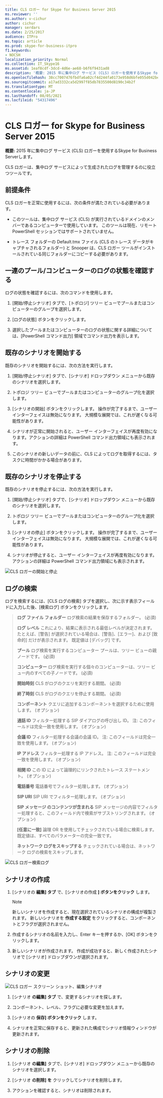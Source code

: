 ```yaml
---
title: CLS ロガー for Skype for Business Server 2015
ms.reviewer: ''
ms.author: v-cichur
author: cichur
manager: serdars
ms.date: 2/25/2017
audience: ITPro
ms.topic: article
ms.prod: skype-for-business-itpro
f1.keywords:
- NOCSH
localization_priority: Normal
ms.collection: IT_Skype16
ms.assetid: 1eaf8cdf-3dcd-4d6e-ae68-b6f6f9431ad8
description: '概要: 2015 年に集中ログ サービス (CLS) ロガーを使用するSkype for Business Serverします。'
ms.openlocfilehash: 38cc7007476fbdfa6a02cf4d244fa0173e958d6bfe055d042be8ba4cf2d049e4
ms.sourcegitcommit: a17ad3332ca5d2997f85db7835500d8190c34b2f
ms.translationtype: MT
ms.contentlocale: ja-JP
ms.lasthandoff: 08/05/2021
ms.locfileid: "54317496"
---
```

# <a name="cls-logger-for-skype-for-business-server-2015"></a>CLS ロガー for Skype for Business Server 2015
 
**概要:** 2015 年に集中ログ サービス (CLS) ロガーを使用するSkype for Business Serverします。
  
CLS ロガーは、集中ログ サービスによって生成されたログを管理するのに役立つツールです。
  
## <a name="prerequisites"></a>前提条件

CLS ロガーを正常に使用するには、次の条件が満たされている必要があります。
  
- このツールは、集中ログ サービス (CLS) が実行されているドメインのメンバーであるコンピューターで使用しています。 このツールは現在、リモート PowerShell セッションではサポートされていません。
    
- トレース フォルダーの Default.tmx ファイル (CLS のトレース データがキャプチャされるフォルダー) と Snooper は、CLS ロガー ツールがインストールされている同じフォルダーにコピーする必要があります。
    
## <a name="check-the-logging-status-of-a-set-of-poolscomputers"></a>一連のプール/コンピューターのログの状態を確認する

ログの状態を確認するには、次のコマンドを使用します。
  
1. [開始/停止シナリオ] タブで、[トポロジ] ツリー ビューでプールまたはコンピューターのグループを選択します。
    
2. [ログの状態] ボタンをクリックします。
    
3. 選択したプールまたはコンピューターのログの状態に関する詳細については、[PowerShell コマンド出力] 領域でコマンド出力を表示します。
    
## <a name="start-an-existing-scenario"></a>既存のシナリオを開始する

既存のシナリオを開始するには、次の方法を実行します。
  
1. [開始/停止シナリオ] タブで、[シナリオ] ドロップダウン メニューから既存のシナリオを選択します。
    
2. トポロジ ツリー ビューでプールまたはコンピューターのグループ化を選択します。
    
3. [シナリオの開始] ボタンをクリックします。 操作が完了するまで、ユーザー インターフェイスは無効になります。 大規模な展開では、これが遅くなる可能性があります。
    
4. シナリオが正常に開始されると、ユーザー インターフェイスが再度有効になります。アクションの詳細は PowerShell コマンド出力領域にも表示されます。
    
5. このシナリオの新しいデータの前に、CLS によってログを取得するには、タスクに時間がかかる場合があります。
    
## <a name="stop-an-existing-scenario"></a>既存のシナリオを停止する

既存のシナリオを停止するには、次の方法を実行します。
  
1. [開始/停止シナリオ] タブで、[シナリオ] ドロップダウン メニューから既存のシナリオを選択します。
    
2. トポロジ ツリー ビューでプールまたはコンピューターのグループ化を選択します。
    
3. [シナリオの停止] ボタンをクリックします。 操作が完了するまで、ユーザー インターフェイスは無効になります。 大規模な展開では、これが遅くなる可能性があります。
    
4. シナリオが停止すると、ユーザー インターフェイスが再度有効になります。アクションの詳細は PowerShell コマンド出力領域にも表示されます。
    
![CLS ロガーの開始と停止](../../media/2c4a36c2-b5db-4550-a3b3-41f18e0e2f0c.png)
  
## <a name="search-for-logs"></a>ログの検索

ログを検索するには、[CLS ログの検索] タブを選択し、次に示す表示フィールドに入力した後、[検索ログ] ボタンをクリックします。
  
> **ログ ファイル フォルダー** ログ検索の結果を保存するフォルダー。 (必須)
> 
> **ログ レベル** これにより、結果に表示される最低レベルが決定されます。 たとえば、[警告] が選択されている場合は、[警告]、[エラー]、および [致命的] だけが表示されます。 既定値は [デバッグ] です。
> 
> **プール** ログ検索を実行するコンピューター プールは、ツリー ビューの親ノードです。 (必須)
> 
> **コンピューター** ログ検索を実行する個々のコンピューターは、ツリー ビュー内のすべての子ノードです。 (必須)
> 
> **開始時刻** CLS がログのクエリを実行する期間。 (必須)
> 
> **終了時刻** CLS がログのクエリを停止する期間。 (必須)
> 
> **コンポーネント** クエリに追加するコンポーネントを選択するために使用します。 (オプション)
> 
> **通話 ID** フィルター処理する SIP ダイアログの呼び出し ID。 注: このフィールドは完全一致を使用します。 (オプション)
> 
> **会議 ID** フィルター処理する会議の会議 ID。 注: このフィールドは完全一致を使用します。 (オプション)
> 
> **IP アドレス** フィルター処理する IP アドレス。 注: このフィールドは完全一致を使用します。 (オプション)
> 
> **相関 ID** この ID によって論理的にリンクされたトレース ステートメント。 (オプション)
> 
> **電話番号** 電話番号でフィルター処理します。 (オプション)
> 
> **SIP URI** SIP URI でフィルター処理します。 (オプション)
> 
> **SIP メッセージ のコンテンツが含まれる** SIP メッセージの内容でフィルター処理すると、このフィールド内で検索がサブストリングされます。 (オプション)
> 
> **[任意に一致]** 論理 OR を使用してチェックされている場合に検索します。 既定値は、すべてのパラメーターの完全一致です。
> 
> **ネットワーク ログをスキップする** チェックされている場合は、ネットワーク ログの検索をスキップします。
    
![CLS ロガー検索ログ](../../media/5793ea3c-6f5f-40ef-8b53-100da831eedf.png)
  
## <a name="create-a-scenario"></a>シナリオの作成

1. [シナリオの **編集] タブ** で、[シナリオの作成 **] ボタンをクリック** します。
    
    > [!NOTE]
    > 新しいシナリオを作成すると、現在選択されているシナリオの構成が複製されます。 新しいシナリオを **作成する設定** をクリックすると、コンポーネントとフラグが選択されません。
  
2. 作成するシナリオの名前を入力し、Enter キーを押するか、[OK] ボタンをクリックします。
    
3. 新しいシナリオが作成されます。 作成が成功すると、新しく作成されたシナリオで [シナリオ] ドロップダウンが選択されます。
    
## <a name="modify-a-scenario"></a>シナリオの変更

![CLS ロガー スクリーン ショット、編集シナリオ](../../media/abbbcac0-8a2e-48af-a22f-4fee0283a29f.png)
  
1. [シナリオ **の編集] タブ** で、変更するシナリオを探します。
    
2. コンポーネント、レベル、フラグに必要な変更を加えます。
    
3. [シナリオの **保存] ボタンをクリック** します。
    
4. シナリオを正常に保存すると、更新された構成でシナリオ情報ウィンドウが更新されます。
    
## <a name="delete-a-scenario"></a>シナリオの削除

1. [シナリオ **の編集]** タブで、[シナリオ] ドロップダウン メニューから既存のシナリオを選択します。
    
2. [シナリオ **の削除] を** クリックしてシナリオを削除します。
    
3. アクションを確認すると、シナリオは削除されます。
    

